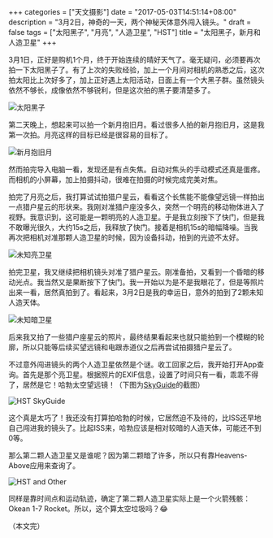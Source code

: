 +++
categories = ["天文摄影"]
date = "2017-05-03T14:51:14+08:00"
description = "3月2日，神奇的一天，两个神秘天体意外闯入镜头。"
draft = false
tags = ["太阳黑子", "月亮", "人造卫星", "HST"]
title = "太阳黑子，新月和人造卫星"
+++

3月1日，正好是购机1个月，终于开始连续的晴好天气了。毫无疑问，必须要再次拍一下太阳黑子了。有了上次的失败经验，加上一个月间对相机的熟悉之后，这次拍太阳比上次好多了，加上正好遇上太阳活动，日面上有一个大黑子群。虽然镜头依然不够长，成像依然不够锐利，但是这次拍的黑子要清楚多了。

<!--more-->

![太阳黑子](/images/sunspots_170301.jpg)

第二天晚上，想起来可以拍一个新月抱旧月。看过很多人拍的新月抱旧月，这是我第一次拍。月亮这样的目标已经是很容易的目标了。

![新月抱旧月](/images/new_moon_with_old_moon.jpg)

然而拍完导入电脑一看，发现还是有点失焦。自动对焦头的手动模式还真是蛋疼。而相机的小屏幕，加上拍摄抖动，很难在拍摄的时候完成完美对焦。

拍完了月亮之后，我打算试试拍猎户星云，看看这个长焦能不能像望远镜一样拍出一点猎户星云的形状来。我刚对准猎户座没多久，突然一个明亮的移动物体进入了视野。我意识到，这可能是一颗明亮的人造卫星。于是我立刻按下了快门，但是我不敢曝光很久，大约15s之后，我释放了快门。接着是相机15s的暗幅降噪。当我再次把相机对准那颗人造卫星的时候，因为设备抖动，拍到的光迹不太好。

![未知亮卫星](/images/orion_nebula_and_hst.jpg)

拍完卫星，我又继续把相机镜头对准了猎户星云。刚准备拍，又看到一个昏暗的移动光点。我当然又是果断按下了快门。我一开始以为是不是我眼花了，但是等照片出来一看，居然真拍到了。看起来，3月2日是我的幸运日，意外的拍到了2颗未知人造天体。

![未知暗卫星](/images/orion_nebula_and_unknown_satellite.jpg)

后来我又拍了一些猎户座星云的照片，最终结果看起来也就只能拍到一个模糊的轮廓，所以只能等后续买望远镜和电跟赤道仪之后再尝试拍摄猎户星云了。

不过意外闯进镜头的两个人造卫星依然是个谜。收工回家之后，我开始打开App查询。首先是那个亮卫星。根据照片的EXIF信息，设置了时间只有一看，乖乖不得了，居然是它！哈勃太空望远镜！（下图为[SkyGuide](https://itunes.apple.com/us/app/sky-guide-view-stars-night/id576588894?mt=8)的截图）

![HST SkyGuide](/images/orion_nebula_and_hst_sky_guide.png)

这个真是太巧了！我还没有打算拍哈勃的时候，它居然迫不及待的，比ISS还早地自己闯进我的镜头了。比起ISS来，哈勃应该是相对较暗的人造天体，可能还不到0等。

那么第二颗人造卫星又是谁呢？因为第二颗暗了许多，所以只有靠Heavens-Above应用来查询了。

![HST and Other](/images/hst_and_other.png)

同样是靠时间点和运动轨迹，确定了第二颗人造卫星实际上是一个火箭残骸：Okean 1-7 Rocket。所以，这个算太空垃圾吗？😂

（本文完）
